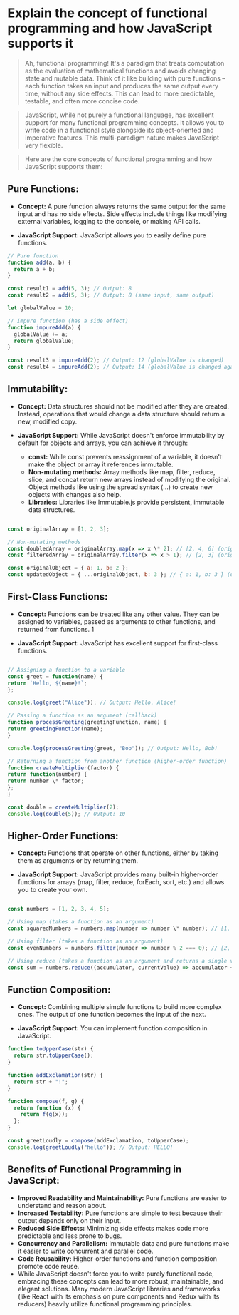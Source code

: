 # Explain the concept of functional programming and how JavaScript supports it

> Ah, functional programming! It's a paradigm that treats computation as the evaluation of mathematical functions and avoids changing state and mutable data. Think of it like building with pure functions – each function takes an input and produces the same output every time, without any side effects. This can lead to more predictable, testable, and often more concise code.

> JavaScript, while not purely a functional language, has excellent support for many functional programming concepts. It allows you to write code in a functional style alongside its object-oriented and imperative features. This multi-paradigm nature makes JavaScript very flexible.

> Here are the core concepts of functional programming and how JavaScript supports them:

## Pure Functions:

- **Concept:** A pure function always returns the same output for the same input and has no side effects. Side effects include things like modifying external variables, logging to the console, or making API calls.

- **JavaScript Support:** JavaScript allows you to easily define pure functions.

```js
// Pure function
function add(a, b) {
  return a + b;
}

const result1 = add(5, 3); // Output: 8
const result2 = add(5, 3); // Output: 8 (same input, same output)

let globalValue = 10;

// Impure function (has a side effect)
function impureAdd(a) {
  globalValue += a;
  return globalValue;
}

const result3 = impureAdd(2); // Output: 12 (globalValue is changed)
const result4 = impureAdd(2); // Output: 14 (globalValue is changed again)
```

## Immutability:

- **Concept:** Data structures should not be modified after they are created. Instead, operations that would change a data structure should return a new, modified copy.

- **JavaScript Support:** While JavaScript doesn't enforce immutability by default for objects and arrays, you can achieve it through:

  - **const:** While const prevents reassignment of a variable, it doesn't make the object or array it references immutable.
  - **Non-mutating methods:** Array methods like map, filter, reduce, slice, and concat return new arrays instead of modifying the original. Object methods like using the spread syntax (...) to create new objects with changes also help.
  - **Libraries:** Libraries like Immutable.js provide persistent, immutable data structures.

```js

const originalArray = [1, 2, 3];

// Non-mutating methods
const doubledArray = originalArray.map(x => x \* 2); // [2, 4, 6] (originalArray remains [1, 2, 3])
const filteredArray = originalArray.filter(x => x > 1); // [2, 3] (originalArray remains [1, 2, 3])

const originalObject = { a: 1, b: 2 };
const updatedObject = { ...originalObject, b: 3 }; // { a: 1, b: 3 } (originalObject remains { a: 1, b: 2 })
```

## First-Class Functions:

- **Concept:** Functions can be treated like any other value. They can be assigned to variables, passed as arguments to other functions, and returned from functions. 1

- **JavaScript Support:** JavaScript has excellent support for first-class functions.

```js

// Assigning a function to a variable
const greet = function(name) {
return `Hello, ${name}!`;
};

console.log(greet("Alice")); // Output: Hello, Alice!

// Passing a function as an argument (callback)
function processGreeting(greetingFunction, name) {
return greetingFunction(name);
}

console.log(processGreeting(greet, "Bob")); // Output: Hello, Bob!

// Returning a function from another function (higher-order function)
function createMultiplier(factor) {
return function(number) {
return number \* factor;
};
}

const double = createMultiplier(2);
console.log(double(5)); // Output: 10
```

## Higher-Order Functions:

- **Concept:** Functions that operate on other functions, either by taking them as arguments or by returning them.

- **JavaScript Support:** JavaScript provides many built-in higher-order functions for arrays (map, filter, reduce, forEach, sort, etc.) and allows you to create your own.

```js

const numbers = [1, 2, 3, 4, 5];

// Using map (takes a function as an argument)
const squaredNumbers = numbers.map(number => number \* number); // [1, 4, 9, 16, 25]

// Using filter (takes a function as an argument)
const evenNumbers = numbers.filter(number => number % 2 === 0); // [2, 4]

// Using reduce (takes a function as an argument and returns a single value)
const sum = numbers.reduce((accumulator, currentValue) => accumulator + currentValue, 0); // 15
```

## Function Composition:

- **Concept:** Combining multiple simple functions to build more complex ones. The output of one function becomes the input of the next.

- **JavaScript Support:** You can implement function composition in JavaScript.

```js
function toUpperCase(str) {
  return str.toUpperCase();
}

function addExclamation(str) {
  return str + "!";
}

function compose(f, g) {
  return function (x) {
    return f(g(x));
  };
}

const greetLoudly = compose(addExclamation, toUpperCase);
console.log(greetLoudly("hello")); // Output: HELLO!
```

## Benefits of Functional Programming in JavaScript:

- **Improved Readability and Maintainability:** Pure functions are easier to understand and reason about.
- **Increased Testability:** Pure functions are simple to test because their output depends only on their input.
- **Reduced Side Effects:** Minimizing side effects makes code more predictable and less prone to bugs.
- **Concurrency and Parallelism:** Immutable data and pure functions make it easier to write concurrent and parallel code.
- **Code Reusability:** Higher-order functions and function composition promote code reuse.
- While JavaScript doesn't force you to write purely functional code, embracing these concepts can lead to more robust, maintainable, and elegant solutions. Many modern JavaScript libraries and frameworks (like React with its emphasis on pure components and Redux with its reducers) heavily utilize functional programming principles.
